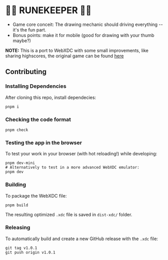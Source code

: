# 🧙💎 RUNEKEEPER 💎🧙

- Game core conceit: The drawing mechanic should driving everything -- it's the fun part.
- Bonus points: make it for mobile (good for drawing with your thumb maybe?)

**NOTE:** This is a port to WebXDC with some small improvements, like sharing highscores,
the original game can be found [here](https://github.com/arikwex/runekeeper)

## Contributing

### Installing Dependencies

After cloning this repo, install dependecies:

```
pnpm i
```

### Checking the code format

```
pnpm check
```

### Testing the app in the browser

To test your work in your browser (with hot reloading!) while developing:

```
pnpm dev-mini
# Alternatively to test in a more advanced WebXDC emulator:
pnpm dev
```

### Building

To package the WebXDC file:

```
pnpm build
```

The resulting optimized `.xdc` file is saved in `dist-xdc/` folder.

### Releasing

To automatically build and create a new GitHub release with the `.xdc` file:

```
git tag v1.0.1
git push origin v1.0.1
```
